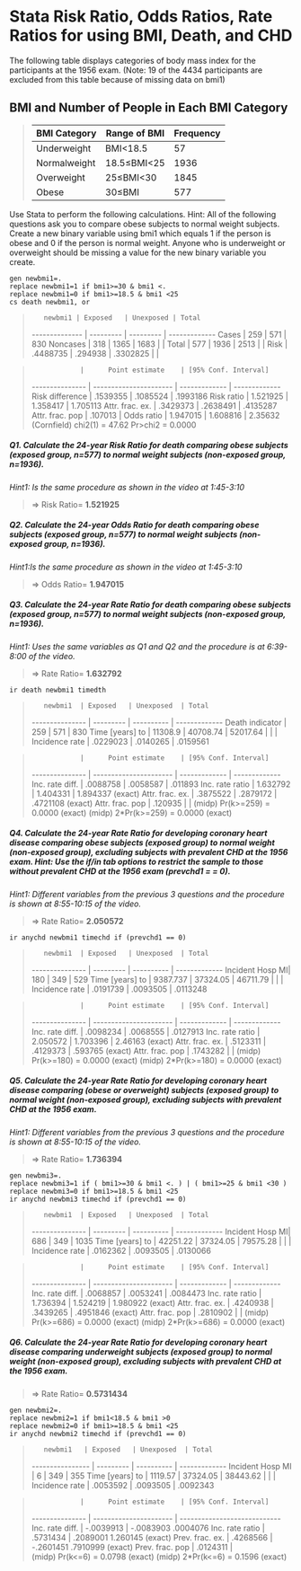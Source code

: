 # Stata Risk Ratio, Odds Ratios, Rate Ratios for using BMI, Death, and CHD
The following table displays categories of body mass index for the participants at the 1956 exam. (Note: 19 of the 4434 participants are excluded from this table because of missing data on bmi1)

## BMI and Number of People in Each BMI Category
>  BMI Category  | Range of BMI  | Frequency
>  ------------- | ------------- | -------------
>  Underweight   | BMI<18.5      | 57
>  Normalweight  | 18.5≤BMI<25   | 1936
>  Overweight    | 25≤BMI<30     | 1845
>  Obese         | 30≤BMI        | 577

Use Stata to perform the following calculations. Hint: All of the following questions ask you to compare obese subjects to normal weight subjects. Create a new binary variable using bmi1 which equals 1 if the person is obese and 0 if the person is normal weight. Anyone who is underweight or overweight should be missing a value for the new binary variable you create.

	gen newbmi1=.
	replace newbmi1=1 if bmi1>=30 & bmi1 <. 
	replace newbmi1=0 if bmi1>=18.5 & bmi1 <25
	cs death newbmi1, or


>        newbmi1 | Exposed   | Unexposed | Total
> -------------- | --------- | --------- | ------------- 
>          Cases |     259   |       571 | 830
>       Noncases |     318   |      1365 | 1683
>                |                       | 
>          Total |     577   |      1936 | 2513
>                |                       | 
>           Risk |  .4488735 |  .294938  | .3302825
>                |                       | 

>                 |      Point estimate    | [95% Conf. Interval]      
> --------------- | ---------------------- | ------------- | -------------
> Risk difference |         .1539355       |    .1085524   | .1993186 
>      Risk ratio |         1.521925       |    1.358417   | 1.705113 
> Attr. frac. ex. |         .3429373       |    .2638491   | .4135287 
> Attr. frac. pop |          .107013       |
>      Odds ratio |         1.947015       |    1.608816   | 2.35632 (Cornfield)
>                               chi2(1) =    47.62  Pr>chi2 = 0.0000


##### Q1. Calculate the 24-year Risk Ratio for death comparing obese subjects (exposed group, n=577) to normal weight subjects (non-exposed group, n=1936). #####
*Hint1: Is the same procedure as shown in the video at 1:45-3:10*

>	=> Risk Ratio= **1.521925**


##### Q2. Calculate the 24-year Odds Ratio for death comparing obese subjects (exposed group, n=577) to normal weight subjects (non-exposed group, n=1936). #####
*Hint1:Is the same procedure as shown in the video at 1:45-3:10*

>	=> Odds Ratio= **1.947015**


##### Q3. Calculate the 24-year Rate Ratio for death comparing obese subjects (exposed group, n=577) to normal weight subjects (non-exposed group, n=1936). #####
*Hint1: Uses the same variables as Q1 and Q2 and the procedure is at 6:39-8:00 of the video.*

>	=> Rate Ratio= **1.632792**

	ir death newbmi1 timedth

>        newbmi1  | Exposed   | Unexposed  | Total
> --------------- | --------- | ---------- | ------------- 
> Death indicator |       259 |       571  |        830
> Time [years] to |   11308.9 |  40708.74  |   52017.64
>                 |           |            | 
>  Incidence rate |  .0229023 |  .0140265  |   .0159561

>                 |      Point estimate    | [95% Conf. Interval]      
> --------------- | ---------------------- | ------------- | -------------
> Inc. rate diff. |         .0088758       |    .0058587   | .011893 
> Inc. rate ratio |         1.632792       |    1.404331   | 1.894337 (exact)
> Attr. frac. ex. |         .3875522       |    .2879172   | .4721108 (exact)
> Attr. frac. pop |          .120935       |               |
>                     (midp)   Pr(k>=259) =                   0.0000 (exact)
>                     (midp) 2*Pr(k>=259) =                   0.0000 (exact)


##### Q4. Calculate the 24-year Rate Ratio for developing coronary heart disease comparing obese subjects (exposed group) to normal weight (non-exposed group), excluding subjects with prevalent CHD at the 1956 exam. Hint: Use the if/in tab options to restrict the sample to those without prevalent CHD at the 1956 exam (prevchd1 = = 0). #####
*Hint1: Different variables from the previous 3 questions and the procedure is shown at 8:55-10:15 of the video.*

>	=> Rate Ratio= **2.050572**

	ir anychd newbmi1 timechd if (prevchd1 == 0) 

>        newbmi1  | Exposed   | Unexposed  | Total
> --------------- | --------- | ---------- | ------------- 
> Incident Hosp MI|       180 |       349  |        529
> Time [years] to |  9387.737 |  37324.05  |   46711.79
>                 |           |            | 
>  Incidence rate |  .0191739 |  .0093505  |   .0113248

>                 |      Point estimate    | [95% Conf. Interval]      
> --------------- | ---------------------- | ------------- | -------------
> Inc. rate diff. |         .0098234       |    .0068555   | .0127913 
> Inc. rate ratio |         2.050572       |    1.703396   |  2.46163 (exact)
> Attr. frac. ex. |         .5123311       |    .4129373   |  .593765 (exact)
> Attr. frac. pop |         .1743282       |               |
>                     (midp)   Pr(k>=180) =                   0.0000 (exact)
>                     (midp) 2*Pr(k>=180) =                   0.0000 (exact)



##### Q5. Calculate the 24-year Rate Ratio for developing coronary heart disease comparing (obese or overweight) subjects (exposed group) to normal weight (non-exposed group), excluding subjects with prevalent CHD at the 1956 exam. #####
*Hint1: Different variables from the previous 3 questions and the procedure is shown at 8:55-10:15 of the video.*

>	=> Rate Ratio= **1.736394**  

	gen newbmi3=.
	replace newbmi3=1 if ( bmi1>=30 & bmi1 <. ) | ( bmi1>=25 & bmi1 <30 )
	replace newbmi3=0 if bmi1>=18.5 & bmi1 <25
	ir anychd newbmi3 timechd if (prevchd1 == 0) 

>        newbmi1  | Exposed   | Unexposed  | Total
> --------------- | --------- | ---------- | ------------- 
> Incident Hosp MI|       686 |        349 |       1035
> Time [years] to |  42251.22 |   37324.05 |   79575.28
>                 |           |            | 
> Incidence rate  |  .0162362 | .0093505   |   .0130066

>                 |      Point estimate    | [95% Conf. Interval]      
> --------------- | ---------------------- | ------------- | -------------
> Inc. rate diff. |         .0068857       |    .0053241   | .0084473 
> Inc. rate ratio |         1.736394       |    1.524219   | 1.980922 (exact)
> Attr. frac. ex. |         .4240938       |    .3439265   | .4951846 (exact)
> Attr. frac. pop |         .2810902       |               |
>                     (midp)   Pr(k>=686) =                   0.0000 (exact)
>                     (midp) 2*Pr(k>=686) =                   0.0000 (exact)


##### Q6. Calculate the 24-year Rate Ratio for developing coronary heart disease comparing underweight subjects (exposed group) to normal weight (non-exposed group), excluding subjects with prevalent CHD at the 1956 exam. #####

>	=> Rate Ratio= **0.5731434**

	gen newbmi2=.
	replace newbmi2=1 if bmi1<18.5 & bmi1 >0
	replace newbmi2=0 if bmi1>=18.5 & bmi1 <25
	ir anychd newbmi2 timechd if (prevchd1 == 0) 

>        newbmi1   | Exposed   | Unexposed  | Total
> ---------------- | --------- | ---------- | ------------- 
> Incident Hosp MI |         6 |       349  |        355
> Time [years] to  |   1119.57 |  37324.05  |   38443.62
>                  |           |            | 
> Incidence rate   |  .0053592 |  .0093505  |   .0092343

>                 |      Point estimate    | [95% Conf. Interval]      
> --------------- | ---------------------- | ----------------------------
> Inc. rate diff. |        -.0039913       |   -.0083903    .0004076 
> Inc. rate ratio |         .5731434       |    .2089001    1.260145 (exact)
> Prev. frac. ex. |         .4268566       |   -.2601451    .7910999 (exact)
> Prev. frac. pop |         .0124311       |               
>                     (midp)   Pr(k<=6) =                     0.0798 (exact)
>                     (midp) 2*Pr(k<=6) =                     0.1596 (exact)



